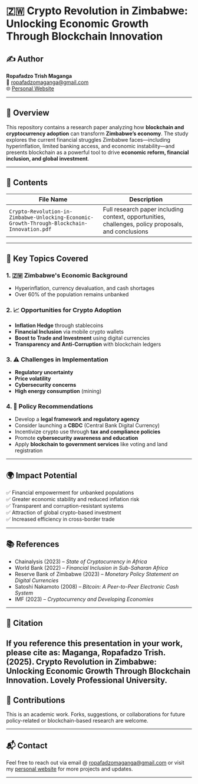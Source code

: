 # 🇿🇼 Crypto Revolution in Zimbabwe: Unlocking Economic Growth Through Blockchain Innovation

## ✍️ Author
**Ropafadzo Trish Maganga**  
📧 ropafadzomaganga@gmail.com  
🌐 [Personal Website](https://trish-webpage.lovable.app/)

---

## 📘 Overview

This repository contains a research paper analyzing how **blockchain and cryptocurrency adoption** can transform **Zimbabwe’s economy**. The study explores the current financial struggles Zimbabwe faces—including hyperinflation, limited banking access, and economic instability—and presents blockchain as a powerful tool to drive **economic reform, financial inclusion, and global investment**.

---

## 📄 Contents

| File Name | Description |
|-----------|-------------|
| `Crypto-Revolution-in-Zimbabwe-Unlocking-Economic-Growth-Through-Blockchain-Innovation.pdf` | Full research paper including context, opportunities, challenges, policy proposals, and conclusions |

---

## 🧠 Key Topics Covered

### 1. 🇿🇼 Zimbabwe's Economic Background
- Hyperinflation, currency devaluation, and cash shortages
- Over 60% of the population remains unbanked

### 2. 📈 Opportunities for Crypto Adoption
- **Inflation Hedge** through stablecoins
- **Financial Inclusion** via mobile crypto wallets
- **Boost to Trade and Investment** using digital currencies
- **Transparency and Anti-Corruption** with blockchain ledgers

### 3. ⚠️ Challenges in Implementation
- **Regulatory uncertainty**
- **Price volatility**
- **Cybersecurity concerns**
- **High energy consumption** (mining)

### 4. 🧩 Policy Recommendations
- Develop a **legal framework and regulatory agency**
- Consider launching a **CBDC** (Central Bank Digital Currency)
- Incentivize crypto use through **tax and compliance policies**
- Promote **cybersecurity awareness and education**
- Apply **blockchain to government services** like voting and land registration

---

## 🌍 Impact Potential

✅ Financial empowerment for unbanked populations  
✅ Greater economic stability and reduced inflation risk  
✅ Transparent and corruption-resistant systems  
✅ Attraction of global crypto-based investment  
✅ Increased efficiency in cross-border trade  

---

## 📚 References

- Chainalysis (2023) – *State of Cryptocurrency in Africa*  
- World Bank (2022) – *Financial Inclusion in Sub-Saharan Africa*  
- Reserve Bank of Zimbabwe (2023) – *Monetary Policy Statement on Digital Currencies*  
- Satoshi Nakamoto (2008) – *Bitcoin: A Peer-to-Peer Electronic Cash System*  
- IMF (2023) – *Cryptocurrency and Developing Economies*

---

## 📌 Citation
**If you reference this presentation in your work, please cite as:**
Maganga, Ropafadzo Trish. (2025). Crypto Revolution in Zimbabwe: Unlocking Economic Growth Through Blockchain Innovation. Lovely Professional University.
---


## 🤝 Contributions

This is an academic work. Forks, suggestions, or collaborations for future policy-related or blockchain-based research are welcome.

---

## 📬 Contact

Feel free to reach out via email @ ropafadzomaganga@gmail.com or visit my [personal website](https://trish-webpage.lovable.app/) for more projects and updates.

---


